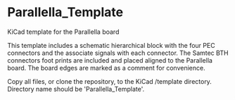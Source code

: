 Parallella_Template
===================

KiCad template for the Parallella board

This template includes a schematic hierarchical block with the four 
PEC connectors and the associate signals with each connector. The Samtec BTH 
connectors foot prints are included and placed aligned to the Parallella board. 
The board edges are marked as a comment for convenience.

Copy all files, or clone the repository, to the KiCad /template directory. 
Directory name should be 'Parallella_Template'.